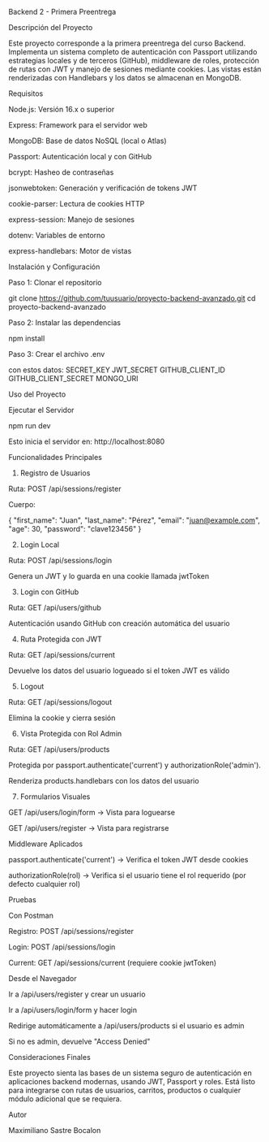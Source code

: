 Backend 2 - Primera Preentrega

Descripción del Proyecto

Este proyecto corresponde a la primera preentrega del curso Backend. Implementa un sistema completo de autenticación con Passport utilizando estrategias locales y de terceros (GitHub), middleware de roles, protección de rutas con JWT y manejo de sesiones mediante cookies. Las vistas están renderizadas con Handlebars y los datos se almacenan en MongoDB.

Requisitos

Node.js: Versión 16.x o superior

Express: Framework para el servidor web

MongoDB: Base de datos NoSQL (local o Atlas)

Passport: Autenticación local y con GitHub

bcrypt: Hasheo de contraseñas

jsonwebtoken: Generación y verificación de tokens JWT

cookie-parser: Lectura de cookies HTTP

express-session: Manejo de sesiones

dotenv: Variables de entorno

express-handlebars: Motor de vistas

Instalación y Configuración

Paso 1: Clonar el repositorio

git clone https://github.com/tuusuario/proyecto-backend-avanzado.git
cd proyecto-backend-avanzado

Paso 2: Instalar las dependencias

npm install

Paso 3: Crear el archivo .env

con estos datos: 
SECRET_KEY
JWT_SECRET
GITHUB_CLIENT_ID
GITHUB_CLIENT_SECRET
MONGO_URI

Uso del Proyecto

Ejecutar el Servidor

npm run dev

Esto inicia el servidor en: http://localhost:8080

Funcionalidades Principales

1. Registro de Usuarios

Ruta: POST /api/sessions/register

Cuerpo:

{
  "first_name": "Juan",
  "last_name": "Pérez",
  "email": "juan@example.com",
  "age": 30,
  "password": "clave123456"
}

2. Login Local

Ruta: POST /api/sessions/login

Genera un JWT y lo guarda en una cookie llamada jwtToken

3. Login con GitHub

Ruta: GET /api/users/github

Autenticación usando GitHub con creación automática del usuario

4. Ruta Protegida con JWT

Ruta: GET /api/sessions/current

Devuelve los datos del usuario logueado si el token JWT es válido

5. Logout

Ruta: GET /api/sessions/logout

Elimina la cookie y cierra sesión

6. Vista Protegida con Rol Admin

Ruta: GET /api/users/products

Protegida por passport.authenticate('current') y authorizationRole('admin').

Renderiza products.handlebars con los datos del usuario

7. Formularios Visuales

GET /api/users/login/form → Vista para loguearse

GET /api/users/register → Vista para registrarse

Middleware Aplicados

passport.authenticate('current') → Verifica el token JWT desde  cookies

authorizationRole(rol) → Verifica si el usuario tiene el rol requerido (por defecto cualquier rol)

Pruebas

Con Postman

Registro: POST /api/sessions/register

Login: POST /api/sessions/login

Current: GET /api/sessions/current (requiere cookie jwtToken)

Desde el Navegador

Ir a /api/users/register y crear un usuario

Ir a /api/users/login/form y hacer login

Redirige automáticamente a /api/users/products si el usuario es admin

Si no es admin, devuelve "Access Denied"

Consideraciones Finales

Este proyecto sienta las bases de un sistema seguro de autenticación en aplicaciones backend modernas, usando JWT, Passport y roles. Está listo para integrarse con rutas de usuarios, carritos, productos o cualquier módulo adicional que se requiera.

Autor

Maximiliano Sastre Bocalon
